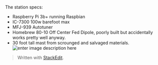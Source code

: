 
The station specs: 
- Raspberry Pi 3b+ running Raspbian
- IC-7300 100w barefoot max
- MFJ-939 Autotuner
- Homebrew 80-10 Off Center Fed Dipole, poorly built but accidentally works pretty well anyway.
- 30 foot tall mast from scrounged and salvaged materials. 
![enter image description here](https://i.postimg.cc/hv6yxbX5/309520-1.jpg)
> Written with [StackEdit](https://stackedit.io/).
<!--stackedit_data:
eyJoaXN0b3J5IjpbLTEwMDg1MzkxNDNdfQ==
-->